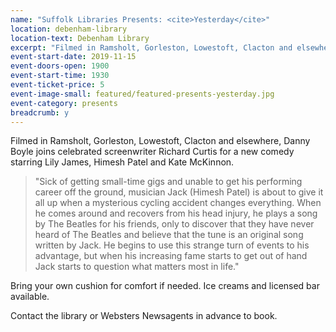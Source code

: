 ```yaml
---
name: "Suffolk Libraries Presents: <cite>Yesterday</cite>"
location: debenham-library
location-text: Debenham Library
excerpt: "Filmed in Ramsholt, Gorleston, Lowestoft, Clacton and elsewhere, Danny Boyle joins celebrated screenwriter Richard Curtis for a new comedy starring Lily James, Himesh Patel and Kate McKinnon."
event-start-date: 2019-11-15
event-doors-open: 1900
event-start-time: 1930
event-ticket-price: 5
event-image-small: featured/featured-presents-yesterday.jpg
event-category: presents
breadcrumb: y
---
```


Filmed in Ramsholt, Gorleston, Lowestoft, Clacton and elsewhere, Danny Boyle joins celebrated screenwriter Richard Curtis for a new comedy starring Lily James, Himesh Patel and Kate McKinnon.

> "Sick of getting small-time gigs and unable to get his performing career off the ground, musician Jack (Himesh Patel) is about to give it all up when a mysterious cycling accident changes everything. When he comes around and recovers from his head injury, he plays a song by The Beatles for his friends, only to discover that they have never heard of The Beatles and believe that the tune is an original song written by Jack. He begins to use this strange turn of events to his advantage, but when his increasing fame starts to get out of hand Jack starts to question what matters most in life."

Bring your own cushion for comfort if needed. Ice creams and licensed bar available.

Contact the library or Websters Newsagents in advance to book.
